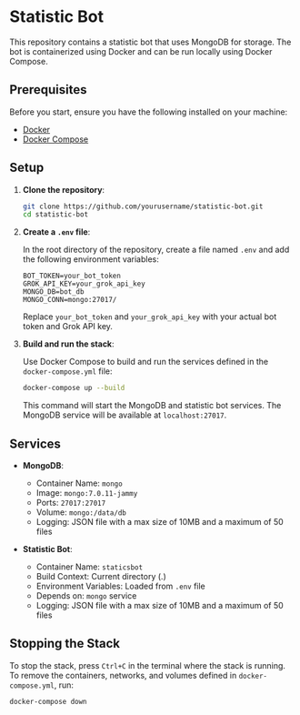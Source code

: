 # Statistic Bot

This repository contains a statistic bot that uses MongoDB for storage. The bot is containerized using Docker and can be run locally using Docker Compose.

## Prerequisites

Before you start, ensure you have the following installed on your machine:

- [Docker](https://www.docker.com/)
- [Docker Compose](https://docs.docker.com/compose/)

## Setup

1. **Clone the repository**:

    ```bash
    git clone https://github.com/yourusername/statistic-bot.git
    cd statistic-bot
    ```

2. **Create a `.env` file**:

    In the root directory of the repository, create a file named `.env` and add the following environment variables:

    ```dotenv
    BOT_TOKEN=your_bot_token
    GROK_API_KEY=your_grok_api_key
    MONGO_DB=bot_db
    MONGO_CONN=mongo:27017/
    ```

    Replace `your_bot_token` and `your_grok_api_key` with your actual bot token and Grok API key.

3. **Build and run the stack**:

    Use Docker Compose to build and run the services defined in the `docker-compose.yml` file:

    ```bash
    docker-compose up --build
    ```

    This command will start the MongoDB and statistic bot services. The MongoDB service will be available at `localhost:27017`.

## Services

- **MongoDB**:
  - Container Name: `mongo`
  - Image: `mongo:7.0.11-jammy`
  - Ports: `27017:27017`
  - Volume: `mongo:/data/db`
  - Logging: JSON file with a max size of 10MB and a maximum of 50 files

- **Statistic Bot**:
  - Container Name: `staticsbot`
  - Build Context: Current directory (.)
  - Environment Variables: Loaded from `.env` file
  - Depends on: `mongo` service
  - Logging: JSON file with a max size of 10MB and a maximum of 50 files

## Stopping the Stack

To stop the stack, press `Ctrl+C` in the terminal where the stack is running. To remove the containers, networks, and volumes defined in `docker-compose.yml`, run:

```bash
docker-compose down
```
